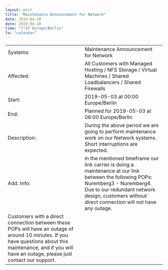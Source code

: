 ```yaml
---
layout: post
title: "Maintenance Announcement for Network"
date: 2019-04-30
date: 2019-04-30
time: "7:57 Europe/Berlin"
fa: "calendar"
---
```


|                   |   |                                                                      |
|-------------------|---|----------------------------------------------------------------------|
| Systems:          |   | Maintenance Announcement for Network|
| Affected:         |   | All Customers with Managed Hosting / NFS Storage / Virtual Machines / Shared Loadbalancers / Shared Firewalls |
| Start:            |   | 2019-05-03 at 00:00 Europe/Berlin |
| End:              |   | Planned for 2019-05-03 at 06:00  Europe/Berlin |
| Description:      |   | During the above period we are going to perform maintenance work on our Network systems. Short interruptions are expected. |
| Add. Info:        |   | In the mentioned timeframe our link carrier is doing a maintenance at our link between the following POPs: Nuremberg3 - Nuremberg4. Due to our redundant network design, customers without direct connection will not have any outage.
Customers with a direct connection between these POPs will have an outage of around 10 minutes. If you have questions about this maintenance, and if you will have an outage, please just contact our support. |